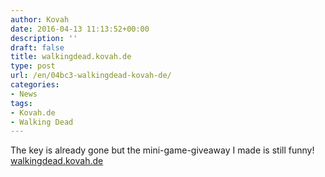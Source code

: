 ```yaml
---
author: Kovah
date: 2016-04-13 11:13:52+00:00
description: ''
draft: false
title: walkingdead.kovah.de
type: post
url: /en/04bc3-walkingdead-kovah-de/
categories:
- News
tags:
- Kovah.de
- Walking Dead
---
```


The key is already gone but the mini-game-giveaway I made is still funny! [walkingdead.kovah.de](https://walkingdead.kovah.de/)
